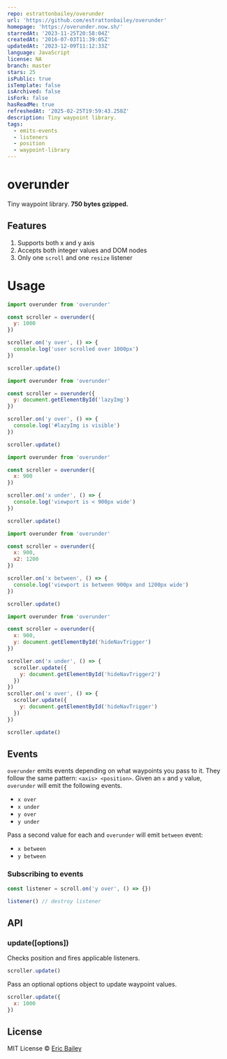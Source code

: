 ```yaml
---
repo: estrattonbailey/overunder
url: 'https://github.com/estrattonbailey/overunder'
homepage: 'https://overunder.now.sh/'
starredAt: '2023-11-25T20:58:04Z'
createdAt: '2016-07-03T11:39:05Z'
updatedAt: '2023-12-09T11:12:33Z'
language: JavaScript
license: NA
branch: master
stars: 25
isPublic: true
isTemplate: false
isArchived: false
isFork: false
hasReadMe: true
refreshedAt: '2025-02-25T19:59:43.258Z'
description: Tiny waypoint library.
tags:
  - emits-events
  - listeners
  - position
  - waypoint-library
---
```


# overunder
Tiny waypoint library. **750 bytes gzipped.**

## Features
1. Supports both x and y axis
2. Accepts both integer values and DOM nodes
3. Only one `scroll` and one `resize` listener

# Usage
```javascript
import overunder from 'overunder'

const scroller = overunder({
  y: 1000
})

scroller.on('y over', () => {
  console.log('user scrolled over 1000px')
})

scroller.update()
```
```javascript
import overunder from 'overunder'

const scroller = overunder({
  y: document.getElementById('lazyImg')
})

scroller.on('y over', () => {
  console.log('#lazyImg is visible')
})

scroller.update()
```
```javascript
import overunder from 'overunder'

const scroller = overunder({
  x: 900
})

scroller.on('x under', () => {
  console.log('viewport is < 900px wide')
})

scroller.update()
```
```javascript
import overunder from 'overunder'

const scroller = overunder({
  x: 900,
  x2: 1200
})

scroller.on('x between', () => {
  console.log('viewport is between 900px and 1200px wide')
})

scroller.update()
```
```javascript
import overunder from 'overunder'

const scroller = overunder({
  x: 900,
  y: document.getElementById('hideNavTrigger')
})

scroller.on('x under', () => {
  scroller.update({
    y: document.getElementById('hideNavTrigger2')
  })
})
scroller.on('x over', () => {
  scroller.update({
    y: document.getElementById('hideNavTrigger')
  })
})

scroller.update()
```

## Events
`overunder` emits events depending on what waypoints you pass to it. They follow
the same pattern: `<axis> <position>`. Given an `x` and `y` value, `overunder`
will emit the following events.
- `x over`
- `x under`
- `y over`
- `y under`

Pass a second value for each and `overunder` will emit `between` event:
- `x between`
- `y between`

### Subscribing to events
```javascript
const listener = scroll.on('y over', () => {})

listener() // destroy listener
```

## API
### update([options])
Checks position and fires applicable listeners.
```javascript
scroller.update()
```
Pass an optional options object to update waypoint values.
```javascript
scroller.update({
  x: 1000
})
```

## License
MIT License © [Eric Bailey](https://estrattonbailey.com)
